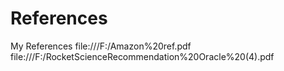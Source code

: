 # References
My References
file:///F:/Amazon%20ref.pdf
file:///F:/RocketScienceRecommendation%20Oracle%20(4).pdf
